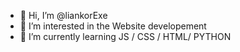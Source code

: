 - 👋 Hi, I’m @liankorExe
- 👀 I’m interested in the Website developement 
- 🌱 I’m currently learning JS / CSS / HTML/ PYTHON
